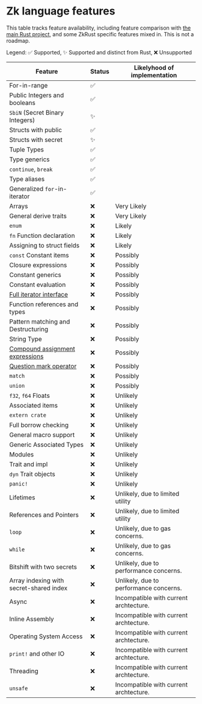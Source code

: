 
# Zk language features

This table tracks feature availability, including feature comparison with [the main Rust
project](https://www.rust-lang.org/), and some ZkRust specific features mixed in. This is not a roadmap.

Legend: ✅ Supported, ✨ Supported and distinct from Rust, ❌ Unsupported

| Feature        | Status   | Likelyhood of implementation |
| ---            | ---      | ---      |
| For-in-range          | ✅   |    |
| Public Integers and booleans | ✅   |    |
| `SbiN` (Secret Binary Integers) | ✨   |    |
| Structs with public        | ✅ |    |
| Structs with secret        | ✨ |    |
| Tuple Types                | ✅ |    |
| Type generics              | ✅ |    |
| `continue`, `break`        | ✅ |    |
| Type aliases               | ✅ |    |
| Generalized `for`-in-iterator | ✅ | |
| Arrays                     | ❌ | Very Likely   |
| General derive traits      | ❌ | Very Likely   |
| `enum`                     | ❌ | Likely   |
| `fn` Function declaration  | ❌ | Likely   |
| Assigning to struct fields | ❌ | Likely   |
| `const` Constant items     | ❌ | Possibly |
| Closure expressions        | ❌ | Possibly |
| Constant generics          | ❌ | Possibly |
| Constant evaluation        | ❌ | Possibly |
| [Full iterator interface](https://doc.rust-lang.org/std/iter/trait.Iterator.html)  | ❌ | Possibly |
| Function references and types | ❌ | Possibly |
| Pattern matching and Destructuring | ❌ | Possibly |
| String Type               | ❌ | Possibly |
| [Compound assignment expressions](https://doc.rust-lang.org/reference/expressions/operator-expr.html#compound-assignment-expressions) | ❌ | Possibly |
| [Question mark operator](https://doc.rust-lang.org/reference/expressions/operator-expr.html#the-question-mark-operator) | ❌ | Possibly |
| `match`                   | ❌ | Possibly |
| `union`                   | ❌ | Possibly |
| `f32`, `f64` Floats       | ❌ | Unlikely |
| Associated items          | ❌ | Unlikely |
| `extern crate`            | ❌ | Unlikely |
| Full borrow checking      | ❌ | Unlikely |
| General macro support     | ❌ | Unlikely |
| Generic Associated Types  | ❌ | Unlikely |
| Modules                   | ❌ | Unlikely |
| Trait and impl            | ❌ | Unlikely |
| `dyn`   Trait objects     | ❌ | Unlikely |
| `panic!`                  | ❌ | Unlikely |
| Lifetimes                 | ❌ | Unlikely, due to limited utility |
| References and Pointers   | ❌ | Unlikely, due to limited utility |
| `loop`                    | ❌ | Unlikely, due to gas concerns. |
| `while`                   | ❌ | Unlikely, due to gas concerns. |
| Bitshift with two secrets | ❌ | Unlikely, due to performance concerns. |
| Array indexing with secret-shared index | ❌ | Unlikely, due to performance concerns. |
| Async                  | ❌ | Incompatible with current archtecture. |
| Inline Assembly        | ❌ | Incompatible with current archtecture. |
| Operating System Access| ❌ | Incompatible with current archtecture. |
| `print!` and other IO  | ❌ | Incompatible with current archtecture. |
| Threading              | ❌ | Incompatible with current archtecture. |
| `unsafe`               | ❌ | Incompatible with current archtecture. |


